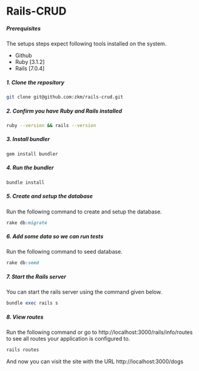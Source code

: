 # Rails-CRUD

##### Prerequisites

The setups steps expect following tools installed on the system.

- Github
- Ruby [3.1.2]
- Rails [7.0.4]

##### 1. Clone the repository

```bash
git clone git@github.com:zkm/rails-crud.git
```

##### 2. Confirm you have Ruby and Rails installed 
```bash
ruby --version && rails --version
```

##### 3. Install bundler
```bash
gem install bundler 
```

##### 4. Run the bundler
```bash
bundle install  
```

##### 5. Create and setup the database

Run the following command to create and setup the database.

```ruby
rake db:migrate
```

##### 6. Add some data so we can run tests

Run the following command to seed database.

```ruby
rake db:seed
```

##### 7. Start the Rails server

You can start the rails server using the command given below.

```ruby
bundle exec rails s
```

##### 8. View routes

Run the following command or go to http://localhost:3000/rails/info/routes to see all routes your application is configured to. 

```ruby
rails routes
```

And now you can visit the site with the URL http://localhost:3000/dogs

